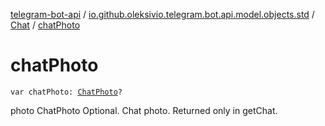 [telegram-bot-api](../../index.md) / [io.github.oleksivio.telegram.bot.api.model.objects.std](../index.md) / [Chat](index.md) / [chatPhoto](./chat-photo.md)

# chatPhoto

`var chatPhoto: `[`ChatPhoto`](../../io.github.oleksivio.telegram.bot.api.model.objects.std.files/-chat-photo/index.md)`?`

photo ChatPhoto Optional. Chat photo. Returned only in getChat.

